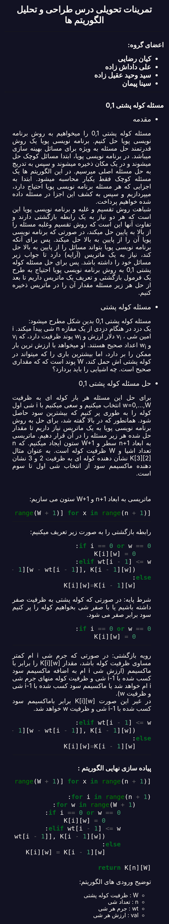 <style>
    html {
        background-color: rgb(18, 18, 35);
        color: rgb(255, 251, 244);
    }

    body {
        padding: 20px 50px;
    }

    li {
        font-size: 22px;
    }
    ol li{
        font-size: 18px;
        list-style-type:circle;
    }

    p {
        font-size: 20px;
        text-align:justify;
    }

    code {
        font-size: 20px;
    }
</style>

<body dir="rtl" lang="fa-IR">
    <h1 align="center"> تمرینات تحویلی درس طراحی و تحلیل الگوریتم ها</h1>
    <hr>
    <h2>اعضای گروه:</h2>
    <b>
        <ul>
            <li>کیان رضایی</li>
            <li>علی داداش زاده</li>
            <li>سید وحید عقیل زاده</li>
            <li>سینا پیمان</li>
        </ul>
    </b>
    <hr>
    <h2>مسئله کوله پشتی 0,1</h2>
    <ul>
    <li>مقدمه</li>
    <p>
        مسئله کوله پشتی 0,1 را میخواهیم به روش برنامه نویسی پویا حل کنیم. برنامه نویسی پویا یک روش قدرتمند حل مسئله به
        ویژه برای مسائل بهینه سازی میباشد. در برنامه نویسی پویا، ابتدا مسائل کوچک حل میشوند و در یک مکان ذخیره میشوند و
        سپس به تدریج به حل مسئله اصلی میرسیم. در این الگوریتم ها یک مسئله کوچک فقط یکبار محاسبه میشود.
        ابتدا به اجزایی که هر مسئله برنامه نویسی پویا احتیاج دارد، میپردازیم و سپس به کشف این اجزا در مسئله داده شده
        خواهیم پرداخت.<br>
        شباهت روش تقسیم و غلبه و برنامه نویسی پویا این است که هر دو نیاز به یک رابطه بازگشتی دارند و تفاوت آنها این است
        که روش تقسیم وغلبه مسئله را از بالا به پایین حل میکند، در صورتی که برنامه نویسی پویا آن را از پایین به بالا حل
        میکند.
        پس برای آنکه برنامه نویسی پویا بتواند مسائل را از پایین به بالا حل کند، نیاز به یک ماتریس (آرایه) دارد تا جواب
        زیر مسائل خود را داشته باشد.
        پس برای حل مسئله کوله پشتی 0,1 به روش برنامه نویسی پویا احتیاج به طرح یک فرمول بازگشتی و تعریف یک ماتریس داریم
        تا بعد از حل هر زیر مسئله مقدار آن را در ماتریس ذخیره کنیم.
    </p>
    <li>مسئله کوله پشتی</li>
    <p>
        مسئله کوله پشتی 0,1 بدین شکل مطرح میشود: <br>
        یک دزد در هنگام دزدی از یک مفازه n شی پیدا میکند.
        i امین شی ، v<sub>i</sub>  دلار ارزش و w<sub>i</sub> پوند ظرفیت دارد، که v<sub>i</sub> و w<sub>i</sub> اعداد صحیح هستند.
        او میخواهد با ارزش ترین بار ممکن را بر دارد، اما بیشترین باری را که میتواند در کوله پشتی اش حمل کند، W پوند است که که مقداری صحیح است. چه اشیایی را باید بردارد؟
    </p>
    <li>حل مسئله کوله پشتی 0,1
    </li>
    <p>
        برای حل این مسئله هر بار کوله ای به ظرفیت w=0,...,W انتخاب میکنیم و سعی میکنیم با i شی اول  کوله را به طوری پر کنیم که بیشترین سود حاصل شود.
        همانطور که در بالا گفته شد، برای حل به روش برنامه نویسی پویا به یک ماتریس نیاز داریم تا مقدار حل شده هر زیر مسئله را در آن قرار دهیم. 
        ماتریسی به ابعاد n+1 سطر و W+1 ستون ایجاد میکنیم. که n تعداد اشیا و W ظرفیت کوله است.
        به عنوان مثال K[3][2]  نشان دهنده کوله ای به ظرفیت 2 و 3 نشان دهنده ماکسیمم سود از انتخاب شی اول تا سوم است.
    </p>
<br>
<p>
    ماتریسی به ابعاد n+1 و W+1 ستون می سازیم:
</p>

```python
K = [[0 for x in range(W + 1)] for x in range(n + 1)]
```

<hr>
<p>
    رابطه بازگشتی را به صورت زیر تعریف میکنیم: 
</p>

```python
if i == 0 or w == 0:
    K[i][w] = 0
elif wt[i - 1] <= w: 
    K[i][w] = max(val[i - 1] + K[i - 1][w - wt[i - 1]], K[i - 1][w]) 
else:
    K[i][w]=K[i - 1][w] 
```

<p>
    شرط پایه: در صورتی که کوله پشتی به ظرفیت صفر داشته باشیم یا با صفر شی بخواهیم کوله را پر کنیم سود برابر صفر می شود.
</p>

```python
if i == 0 or w == 0:
    K[i][w] = 0
```

<hr>


<p>
    رویه بازگشتی: در صورتی که جرم شی i ام کمتر مساوی ظرفیت کوله باشد، مقدار K[i][w] را برابر با ماکسیمم (ارزش شی i ام به اضافه ماکسیمم سود کسب شده با i-1 شی و ظرفیت کوله منهای جرم شی i ام خواهد شد یا ماکسیمم سود کسب شده با i-1 شی و ظرفیت w).
    <br>
    در غیر این صورت K[i][w] برابر باماکسیمم سود کسب شده با i-1 شی و ظرفیت w خواهد شد.
</p>


```python
elif wt[i - 1] <= w: 
    K[i][w] = max(val[i - 1] + K[i - 1][w - wt[i - 1]], K[i - 1][w]) 
else:
    K[i][w]=K[i - 1][w] 
```
<hr>
<h2>
پیاده سازی نهایی الگوریتم : 
</h2>

```python
K = [[0 for x in range(W + 1)] for x in range(n + 1)]

for i in range(n + 1):
    for w in range(W + 1):
        if i == 0 or w == 0:
            K[i][w] = 0
        elif wt[i - 1] <= w:
            K[i][w] = max(val[i - 1] + K[i - 1][w - wt[i - 1]], K[i - 1][w])
        else:
            K[i][w] = K[i - 1][w]

return K[n][W]
```

توضیح ورودی های الگوریتم: <br>
<ol>
<li>
W : ظرفیت کوله پشتی
</li>
<li>
n : تعداد شی
</li>
<li>
wt : جرم هر شی
</li>
<li>
val : ارزش هر شی
</li>
</ol>
<br>

</body>
